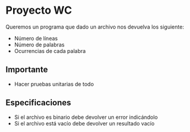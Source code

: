 # Proyecto WC

Queremos un programa que dado un archivo nos devuelva los siguiente:

- Número de líneas
- Número de palabras
- Ocurrencias de cada palabra

## Importante
- Hacer pruebas unitarias de todo

## Especificaciones
- Si el archivo es binario debe devolver un error indicándolo 
- Si el archivo está vacío debe devolver un resultado vacío
